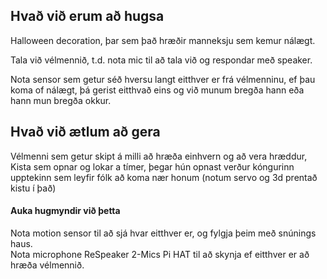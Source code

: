 ## Hvað við erum að hugsa

Halloween decoration, þar sem það hræðir manneksju sem kemur nálægt.  

Tala við vélmennið, t.d. nota mic til að tala við og respondar með speaker.  

Nota sensor sem getur séð hversu langt eitthver er frá vélmenninu, ef þau koma of nálægt, þá gerist eitthvað eins og við munum bregða hann eða hann mun bregða okkur.

## Hvað við ætlum að gera

Vélmenni sem getur skipt á milli að hræða einhvern og að vera hræddur,
Kista sem opnar og lokar a tímer, þegar hún opnast verður kóngurinn upptekinn sem leyfir fólk að koma nær honum (notum servo og 3d prentað kistu í það)  
#### Auka hugmyndir við þetta

Nota motion sensor til að sjá hvar eitthver er, og fylgja þeim með snúnings haus.  
Nota microphone ReSpeaker 2-Mics Pi HAT til að skynja ef eitthver er að hræða vélmennið.
